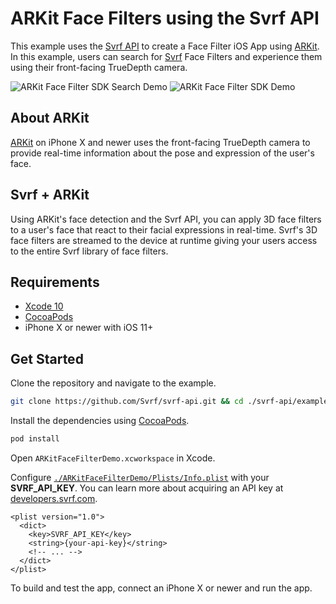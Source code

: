 # ARKit Face Filters using the Svrf API

This example uses the [Svrf API][Docs] to create a Face Filter iOS App using [ARKit][]. In this example, users can search for [Svrf][] Face Filters and experience them using their front-facing TrueDepth camera.

![ARKit Face Filter SDK Search Demo](./assets/face-filter-search-demo.jpeg) ![ARKit Face Filter SDK Demo](./assets/face-filter-demo.gif)

## About ARKit

[ARKit][] on iPhone X and newer uses the front-facing TrueDepth camera to provide real-time information about the pose and expression of the user's face.

## Svrf + ARKit

Using ARKit's face detection and the Svrf API, you can apply 3D face filters to a user's face that react to their facial expressions in real-time. Svrf's 3D face filters are streamed to the device at runtime giving your users access to the entire Svrf library of face filters.

## Requirements

- [Xcode 10][Xcode]
- [CocoaPods][]
- iPhone X or newer with iOS 11+

## Get Started

Clone the repository and navigate to the example.

```bash
git clone https://github.com/Svrf/svrf-api.git && cd ./svrf-api/examples/ARKitFaceFilterDemo
```

Install the dependencies using [CocoaPods][].

```bash
pod install
```

Open `ARKitFaceFilterDemo.xcworkspace` in Xcode.

Configure [`./ARKitFaceFilterDemo/Plists/Info.plist`][Plist] with your **SVRF_API_KEY**. You can learn more about acquiring an API key at [developers.svrf.com][Docs].

```plist
<plist version="1.0">
  <dict>
    <key>SVRF_API_KEY</key>
    <string>{your-api-key}</string>
    <!-- ... -->
  </dict>
</plist>
```

To build and test the app, connect an iPhone X or newer and run the app.

[ARKit]: https://developer.apple.com/arkit/
[CocoaPods]: https://cocoapods.org/
[Docs]: https://developers.svrf.com
[Plist]: ./ARKitFaceFilterDemo/Plists/Info.plist
[Svrf]: https://www.svrf.com
[Xcode]: https://developer.apple.com/xcode/
